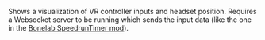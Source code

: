 Shows a visualization of VR controller inputs and headset position. Requires a Websocket server to be running which sends the input data (like the one in the [Bonelab SpeedrunTimer mod](../../Bonelab/SpeedrunTimer/src/Server.cs)).
